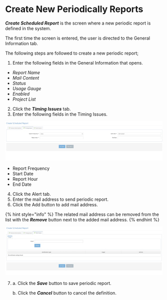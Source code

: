 # Create New Periodically Reports

_**Create Scheduled Report**_ is the screen where a new periodic report is defined in the system.

The first time the screen is entered, the user is directed to the General Information tab.

The following steps are followed to create a new periodic report;

1. Enter the following fields in the General Information that opens.&#x20;

* _Report Name_
* _Mail Content_
* _Status_
* _Usage Gauge_
* _Enabled_
* _Project List_

2. Click the _**Timing Issues**_ tab.
3. Enter the following fields in the Timing Issues.

![](<../../.gitbook/assets/Screen Shot 2021-12-09 at 01.21.11.png>)

* Report Frequency
* Start Date
* Report Hour
* End Date

4. Click the Alert tab.
5. Enter the mail address to send periodic report.
6. Click the Add button to add mail address.

{% hint style="info" %}
The related mail address can be removed from the list with the _**Remove**_ button next to the added mail address.
{% endhint %}

![](<../../.gitbook/assets/Screen Shot 2021-12-09 at 01.22.07.png>)

7.  a. Click the _**Save**_ button to save periodic report.

    b. Click the _**Cancel**_ button to cancel the definition.

